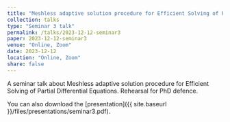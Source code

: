 ```yaml
---
title: "Meshless adaptive solution procedure for Efficient Solving of Partial Differential Equations"
collection: talks
type: "Seminar 3 talk"
permalink: /talks/2023-12-12-seminar3
paper: 2023-12-12-seminar3
venue: "Online, Zoom"
date: 2023-12-12
location: "Online, Zoom"
share: false
---
```


A seminar talk about Meshless adaptive solution procedure for Efficient Solving of Partial Differential Equations. Rehearsal for PhD defence.

You can also download the [presentation]({{ site.baseurl }}/files/presentations/seminar3.pdf).
